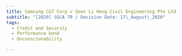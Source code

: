 ```yaml
---
title: Samsung C&T Corp v Soon Li Heng Civil Engineering Pte Ltd
subtitle: "[2020] SGCA 79 / Decision Date: 17\_August\_2020"
tags:
  - Credit and Security
  - Performance bond
  - Unconscionability

---
```

